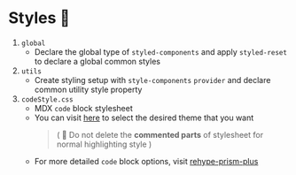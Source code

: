 # Styles 💄

1. `global`
    - Declare the global type of `styled-components` and apply `styled-reset` to declare a global common styles
2. `utils`
    - Create styling setup with `style-components` `provider` and declare common utility style property
3. `codeStyle.css`
    - MDX `code` block stylesheet
    - You can visit [here](https://github.com/PrismJS/prism-themes) to select the desired theme that you want
        > ( 🚫 Do not delete the **commented parts** of stylesheet for normal highlighting style )
    - For more detailed `code` block options, visit [rehype-prism-plus](https://github.com/timlrx/rehype-prism-plus#readme)
